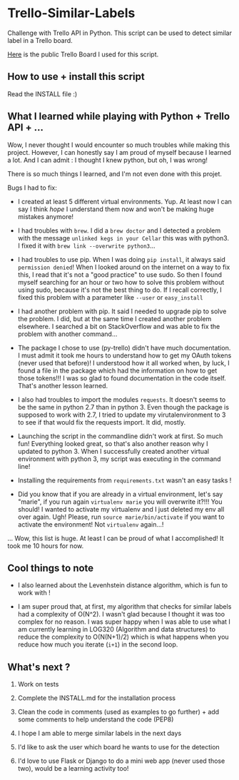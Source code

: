 # Trello-Similar-Labels
Challenge with Trello API in Python. This script can be used to detect similar label in a Trello board. 

[Here](https://trello.com/b/rL2Qm3nC/unito) is the public Trello Board I used for this script.

## How to use + install this script 

Read the INSTALL file :)


## What I learned while playing with Python + Trello API + ...

Wow, I never thought I would encounter so much troubles while making this project. However, I can honestly say I am proud of myself because I learned a lot. And I can admit : I thought I knew python, but oh, I was wrong! 

There is so much things I learned, and I'm not even done with this projet. 

Bugs I had to fix: 

* I created at least 5 different virtual environments. Yup. At least now I can say I think _hope_ I understand them now and won't be making huge mistakes anymore! 

* I had troubles with `brew`. I did a `brew doctor` and I detected a problem with the message `unlinked kegs in your Cellar` this was with python3. I fixed it with `brew link --overwrite python3`...

* I had troubles to use pip. When I was doing `pip install`, it always said `permission denied`! When I looked around on the internet on a way to fix this, I read that it's not a "good practice" to use sudo. So then I found myself searching for an hour or two how to solve this problem without using sudo, because it's not the best thing to do. If I recall correctly, I fixed this problem with a parameter like `--user` or `easy_install` 

* I had another problem with pip. It said I needed to upgrade pip to solve the problem. I did, but at the same time I created another problem elsewhere. I searched a bit on StackOverflow and was able to fix the problem with another command... 

* The package I chose to use (py-trello) didn't have much documentation. I must admit it took me hours to understand how to get my OAuth tokens (never used that before)! I understood how it all worked when, by luck, I found a file in the package which had the information on how to get those tokens!!! I was so glad to found documentation in the code itself. That's another lesson learned. 

* I also had troubles to import the modules `requests`. It doesn't seems to be the same in python 2.7 than in python 3. Even though the package is supposed to work with 2.7, I tried to update my virutalenvironment to 3 to see if that would fix the requests import. It did, mostly. 

* Launching the script in the commandline didn't work at first. So much fun! Everything looked great, so that's also another reason why I updated to python 3. When I successfully created another virtual environment with python 3, my script was executing in the command line! 

* Installing the requirements from `requirements.txt` wasn't an easy tasks ! 

* Did you know that if you are already in a virtual environment, let's say "marie", if you run again `virtualenv marie` you will overwrite it?!!! You should! I wanted to activate my virtualenv and I just deleted my env all over again. Ugh! Please, run `source marie/bin/activate` if you want to activate the environment! Not `virtualenv` again...! 

... Wow, this list is huge. At least I can be proud of what I accomplished! It took me 10 hours for now. 

## Cool things to note 

* I also learned about the Levenhstein distance algorithm, which is fun to work with ! 

* I am super proud that, at first, my algorithm that checks  for similar labels had a complexity of O(N^2). I wasn't glad because I thought it was too complex for no reason. I was super happy when I was able to use what I am currently learning in LOG320 (Algorithm and data structures) to reduce the complexity to O(N(N+1)/2) which is what happens when you reduce how much you iterate (`i+1`) in the second loop.


## What's next ? 

1. Work on tests  

2. Complete the INSTALL.md for the installation process

3. Clean the code in comments (used as examples to go further) + add some comments to help understand the code (PEP8)

4. I hope I am able to merge similar labels in the next days 

5. I'd like to ask the user which board he wants to use for the detection 

6. I'd love to use Flask or Django to do a mini web app (never used those two), would be a learning activity too! 
